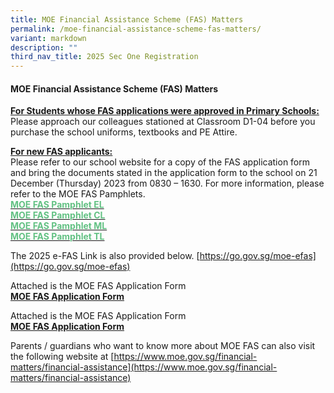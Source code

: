 ```yaml
---
title: MOE Financial Assistance Scheme (FAS) Matters
permalink: /moe-financial-assistance-scheme-fas-matters/
variant: markdown
description: ""
third_nav_title: 2025 Sec One Registration
---
```

#### MOE Financial Assistance Scheme (FAS) Matters
**<u>For Students whose FAS applications were approved in Primary Schools:</u>**<br>
Please approach our colleagues stationed at Classroom D1-04 before you purchase the school uniforms, textbooks and PE Attire.

  

**<u>For new FAS applicants:</u>** <br>
Please refer to our school website for a copy of the FAS application form and bring the documents stated in the&nbsp;application form to&nbsp;the school on 21 December (Thursday) 2023 from 0830 – 1630. For more information, please refer to the MOE FAS Pamphlets.<br>
<a href="/files/%2F2025%20Sec%20one%20Reg/2025_MOE_FAS_pamphlet__EL.pdf"><b><font color="#62C183">MOE FAS Pamphlet EL</font></b></a><br><a href="/files%2F2025%20Sec%20one%20Reg/2025_MOE_FAS_pamphlet__CL.pdf"><b><font color="#62C183">MOE FAS Pamphlet CL</font></b></a><br><a href="/files%2F2025%20Sec%20one%20Reg/2025_MOE_FAS_pamphlet__ML.pdf"><b><font color="#62C183">MOE FAS Pamphlet ML</font></b></a><br><a href="/files%2F2025%20Sec%20one%20Reg/2025_MOE_FAS_pamphlet__TL.pdf"><b><font color="#62C183">MOE FAS Pamphlet TL</font></b></a>

The 2025 e-FAS Link is also provided below.
[https://go.gov.sg/moe-efas](https://go.gov.sg/moe-efas)

Attached is the MOE FAS Application Form<br><b><a color="#62C183" href="/files%2F2025%20Sec%20one%20Reg/MOE_FAS_Application_Form_2025.pdf">MOE FAS Application Form</a></b>

Attached is the MOE FAS Application Form<br><b><a color="#62C183" href="/files/MOE_FAS_Application_Form_2025.pdf">MOE FAS Application Form</a></b>


 Parents  / guardians who want to know more about MOE FAS can also visit the following website at [https://www.moe.gov.sg/financial-matters/financial-assistance](https://www.moe.gov.sg/financial-matters/financial-assistance)